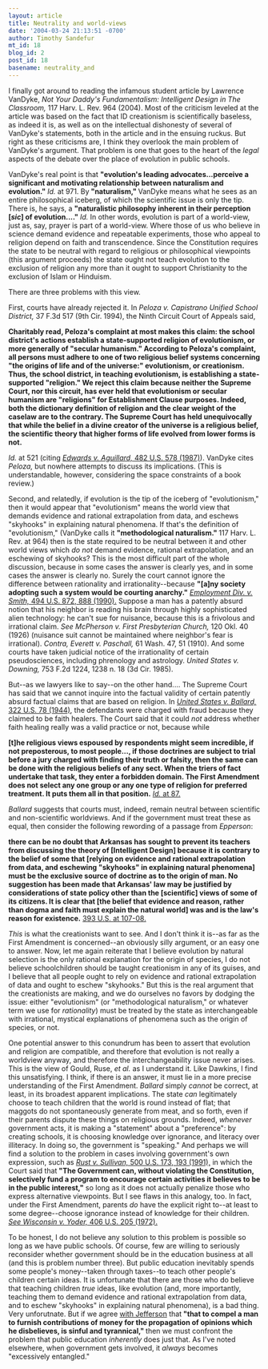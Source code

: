 ```yaml
---
layout: article
title: Neutrality and world-views
date: '2004-03-24 21:13:51 -0700'
author: Timothy Sandefur
mt_id: 18
blog_id: 2
post_id: 18
basename: neutrality_and
---
```

I finally got around to reading the infamous student article by Lawrence VanDyke, <i>Not Your Daddy's Fundamentalism: Intelligent Design in The Classroom,</i> 117 Harv. L. Rev. 964 (2004). Most of the criticism leveled at the article was based on the fact that ID creationism is scientifically baseless, as indeed it is, as well as on the intellectual dishonesty of several of VanDyke's statements, both in the article and in the ensuing ruckus. But right as these criticisms are, I think they overlook the main problem of VanDyke's argument. That problem is one that goes to the heart of the <i>legal</i> aspects of the debate over the place of evolution in public schools.

<!--more-->

VanDyke's real point is that <b>"evolution's leading advocates...perceive a significant and motivating relationship between naturalism and evolution." </b><i>Id.</i> at 971. By<b> "naturalism," </b>VanDyke means what he sees as an entire philosophical iceberg, of which the scientific issue is only the tip. There is, he says, a <b>"naturalistic philosophy inherent in their perception [<i>sic</i>] of evolution...." </b><i>Id.</i> In other words, evolution is part of a world-view, just as, say, prayer is part of a world-view. Where those of us who believe in science demand evidence and repeatable experiments, those who appeal to religion depend on faith and transcendence. Since the Constitution requires the state to be neutral with regard to religious or philosophical viewpoints (this argument proceeds) the state ought not teach evolution to the exclusion of religion any more than it ought to support Christianity to the exclusion of Islam or Hinduism.
 
There are three problems with this view. 
 
First, courts have already rejected it. In <i>Peloza v. Capistrano Unified School District,</i> 37 F.3d 517 (9th Cir. 1994), the Ninth Circuit Court of Appeals said, <b>

Charitably read, Peloza's complaint at most makes this claim: the school district's actions establish a state-supported religion of evolutionism, or more generally of "secular humanism." According to Peloza's complaint, all persons must adhere to one of two religious belief systems concerning "the origins of life and of the universe:" evolutionism, or creationism. Thus, the school district, in teaching evolutionism, is establishing a state-supported "religion." We reject this claim because neither the Supreme Court, nor this circuit, has ever held that evolutionism or secular humanism are "religions" for Establishment Clause purposes. Indeed, both the dictionary definition of religion and the clear weight of the caselaw are to the contrary. The Supreme Court has held unequivocally that while the belief in a divine creator of the universe is a religious belief, the scientific theory that higher forms of life evolved from lower forms is not.</b>

<i>Id.</i> at 521 (citing <i><a href="http://caselaw.lp.findlaw.com/scripts/getcase.pl?navby=case&court=us&vol=482&page=578">Edwards v. Aguillard,</i> 482 U.S. 578 (1987)</a>). VanDyke cites <i>Peloza,</i> but nowhere attempts to discuss its implications. (This is understandable, however, considering the space constraints of a book review.)
 
Second, and relatedly, if evolution is the tip of the iceberg of "evolutionism," then it would appear that "evolutionism" means the world view that demands evidence and rational extrapolation from data, and eschews "skyhooks" in explaining natural phenomena. If that's the definition of "evolutionism," (VanDyke calls it <b>"methodological naturalism." </b>117 Harv. L. Rev. at 964) then is the state required to be neutral between it and other world views which <i>do not</i> demand evidence, rational extrapolation, and an eschewing of skyhooks? This is the most difficult part of the whole discussion, because in some cases the answer is clearly yes, and in some cases the answer is clearly no. Surely the court cannot ignore the difference between rationality and irrationality--because <b>"[a]ny society adopting such a system would be courting anarchy."</b> <i> <a href="http://caselaw.lp.findlaw.com/scripts/getcase.pl?court=us&vol=494&invol=872#888">Employment Div. v. Smith,</i> 494 U.S. 872, 888 (1990).</a> Suppose a man has a patently absurd notion that his neighbor is reading his brain through highly sophisticated alien technology: he can't sue for nuisance, because this is a frivolous and irrational claim. <i>See McPherson v. First Presbyterian Church,</i> 120 Okl. 40 (1926) (nuisance suit cannot be maintained where neighbor's fear is irrational). <i>Contra, Everett v. Paschall,</i> 61 Wash. 47, 51 (1910). And some courts have taken judicial notice of the irrationality of certain pseudosciences, including phrenology and astrology. <i>United States v. Downing,</i> 753 F.2d 1224, 1238 n. 18 (3d Cir. 1985).
 
But--as we lawyers like to say--on the other hand.... The Supreme Court has said that we cannot inquire into the factual validity of certain patently absurd factual claims that are based on religion. In <i><a href="http://caselaw.lp.findlaw.com/scripts/getcase.pl?navby=case&court=us&vol=322&page=78">United States v. Ballard,</i> 322 U.S. 78 (1944)</a>, the defendants were charged with fraud because they claimed to be faith healers. The Court said that it could <i>not</i> address whether faith healing really was a valid practice or not, because while 

<b>[t]he religious views espoused by respondents might seem incredible, if not preposterous, to most people..., if those doctrines are subject to trial before a jury charged with finding their truth or falsity, then the same can be done with the religious beliefs of any sect. When the triers of fact undertake that task, they enter a forbidden domain. The First Amendment does not select any one group or any one type of religion for preferred treatment. It puts them all in that position.</b><i> <a href="http://caselaw.lp.findlaw.com/scripts/getcase.pl?navby=case&court=us&vol=322&page=78#87">Id.</i> at 87.</a>
 
<i>Ballard</i> suggests that courts must, indeed, remain neutral between scientific and non-scientific worldviews. And if the government must treat these as equal, then consider the following rewording of a passage from <i>Epperson</i>: 

<b>there can be no doubt that Arkansas has sought to prevent its teachers from discussing the theory of [Intelligent Design] because it is contrary to the belief of some that [relying on evidence and rational extrapolation from data, and eschewing "skyhooks" in explaining natural phenomena] must be the exclusive source of doctrine as to the origin of man. No suggestion has been made that Arkansas' law may be justified by considerations of state policy other than the [scientific] views of some of its citizens. It is clear that [the belief that evidence and reason, rather than dogma and faith must explain the natural world] was and is the law's reason for existence.</b> <a href="http://caselaw.lp.findlaw.com/scripts/getcase.pl?navby=case&court=us&vol=393&page=108#108">393 U.S. at 107-08.</a> 

<i>This</i> is what the creationists want to see. And I don't think it is--as far as the First Amendment is concerned--an obviously silly argument, or an easy one to answer. Now, let me again reiterate that I believe evolution by natural selection is the only rational explanation for the origin of species, I do not believe schoolchildren should be taught creationism in any of its guises, and I believe that all people ought to rely on evidence and rational extrapolation of data and ought to eschew "skyhooks." But this is the real argument that the creationists are making, and we do ourselves no favors by dodging the issue: either "evolutionism" (or "methodological naturalism," or whatever term we use for <i>rationality</i>) must be treated by the state as interchangeable with irrational, mystical explanations of phenomena such as the origin of species, or not. 
 
One potential answer to this conundrum has been to assert that evolution and religion are compatible, and therefore that evolution is not really a worldview anyway, and therefore the interchangeability issue never arises. This is the view of Gould, Ruse, <i>et al.</i> as I understand it. Like Dawkins, I find this unsatisfying. I think, if there is an answer, it must lie in a more precise understanding of the First Amendment. <i>Ballard</i> simply <i>cannot</i> be correct, at least, in its broadest apparent implications. The state <i>can</i> legitimately choose to teach children that the world is round instead of flat; that maggots do not spontaneously generate from meat, and so forth, even if their parents dispute these things on religious grounds. Indeed, <i>whenever </i>government acts, it is making a "statement" about a "preference": by creating schools, it is choosing knowledge over ignorance, and literacy over illiteracy. In doing so, the government is "speaking." And perhaps we will find a solution to the problem in cases involving government's own expression, such as <i><a href="http://caselaw.lp.findlaw.com/scripts/getcase.pl?court=us&vol=500&invol=173#193">Rust v. Sullivan,</i> 500 U.S. 173, 193 (1991),</a> in which the Court said that<b> "The Government can, without violating the Constitution, selectively fund a program to encourage certain activities it believes to be in the public interest,"</b> so long as it does not actually penalize those who express alternative viewpoints. But I see flaws in this analogy, too. In fact, under the First Amendment, parents <i>do </i>have the explicit right to--at least to some degree--choose ignorance instead of knowledge for their children. <i><a href="http://caselaw.lp.findlaw.com/scripts/getcase.pl?court=us&vol=406&invol=206">See Wisconsin v. Yoder,</i> 406 U.S. 205 (1972).</a>
 
To be honest, I do not believe any solution to this problem is possible so long as we have public schools. Of course, few are willing to seriously reconsider whether government should be in the education business at all (and this is problem number three). But public education inevitably spends some people's money--taken through taxes--to teach other people's children certain ideas. It is unfortunate that there are those who do believe that teaching children <i>true </i>ideas, like evolution (and, more importantly, teaching them to demand evidence and rational extrapolation from data, and to eschew "skyhooks" in explaining natural phenomena), is a bad thing. Very unforutnate. But if we agree <a href="http://www.pbs.org/jefferson/archives/documents/ih195802.htm">with Jefferson</a> that<b> "that to compel a man to furnish contributions of money for the propagation of opinions which he disbelieves, is sinful and tyrannical," </b>then we must confront the problem that public education <i>inherently </i>does just that. As I've noted elsewhere, when government gets involved, it <i>always </i>becomes "excessively entangled."
